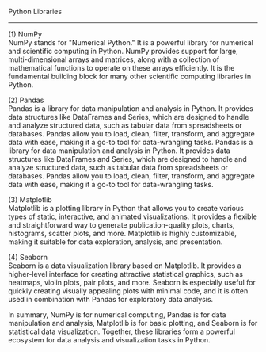 Python Libraries
***

(1) NumPy          
NumPy stands for "Numerical Python." It is a powerful library for numerical and scientific computing in Python. NumPy provides support for large, multi-dimensional arrays and matrices, along with a collection of mathematical functions to operate on these arrays efficiently. It is the fundamental building block for many other scientific computing libraries in Python.

(2) Pandas        
Pandas is a library for data manipulation and analysis in Python. It provides data structures like DataFrames and Series, which are designed to handle and analyze structured data, such as tabular data from spreadsheets or databases. Pandas allow you to load, clean, filter, transform, and aggregate data with ease, making it a go-to tool for data-wrangling tasks. Pandas is a library for data manipulation and analysis in Python. It provides data structures like DataFrames and Series, which are designed to handle and analyze structured data, such as tabular data from spreadsheets or databases. Pandas allow you to load, clean, filter, transform, and aggregate data with ease, making it a go-to tool for data-wrangling tasks.

(3) Matplotlib               
Matplotlib is a plotting library in Python that allows you to create various types of static, interactive, and animated visualizations. It provides a flexible and straightforward way to generate publication-quality plots, charts, histograms, scatter plots, and more. Matplotlib is highly customizable, making it suitable for data exploration, analysis, and presentation.

(4) Seaborn      
Seaborn is a data visualization library based on Matplotlib. It provides a higher-level interface for creating attractive statistical graphics, such as heatmaps, violin plots, pair plots, and more. Seaborn is especially useful for quickly creating visually appealing plots with minimal code, and it is often used in combination with Pandas for exploratory data analysis.

In summary, NumPy is for numerical computing, Pandas is for data manipulation and analysis, Matplotlib is for basic plotting, and Seaborn is for statistical data visualization. Together, these libraries form a powerful ecosystem for data analysis and visualization tasks in Python.
